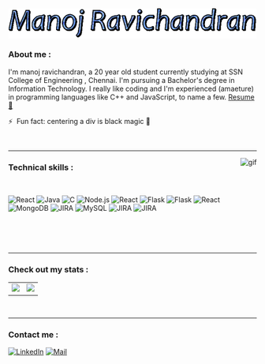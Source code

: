 </br>
<p align="center"><img width="600" alt="funny gif" src="https://github.com/M-A-N-O-J-R/M-A-N-O-J-R/blob/main/text1.gif" align="center"/></p>

### About me :

<p>
   I'm manoj ravichandran, a 20 year old student currently studying at SSN College of Engineering , Chennai. I'm pursuing a Bachelor's degree in Information Technology. I really like coding and I'm experienced (amaeture) in programming languages like  C++ and JavaScript, to name a few. 
   <a href="https://drive.google.com/file/d/1UL9BlAt2LnVWMwI8mEkXBXc2bL781QFF/view?usp=sharing">Resume📄</a>
   </br>
   
   ⚡ &nbsp;Fun fact: centering a div is black magic 🖤
</p>




</br>


---

<img  alt="gif" src="https://c.tenor.com/y2JXkY1pXkwAAAAM/cat-computer.gif" align="right"/>

### Technical skills :

</br>

![React](https://img.shields.io/badge/ReactNative-20232A?style=for-the-badge&logo=react&logoColor=61DAFB)
![Java](https://img.shields.io/badge/Firebase-ED8B00?style=for-the-badge&logo=firebase&logoColor=white)
![C](	https://img.shields.io/badge/C%2B%2B-00599C?style=for-the-badge&logo=c%2B%2B&logoColor=white)
![Node.js](https://img.shields.io/badge/Node.js-43853D?style=for-the-badge&logo=node.js&logoColor=white)
![React](https://img.shields.io/badge/React-20232A?style=for-the-badge&logo=react&logoColor=61DAFB)
![Flask](https://img.shields.io/badge/HTML5-E34F26?style=for-the-badge&logo=html5&logoColor=white)
![Flask](https://img.shields.io/badge/CSS3-1572B6?style=for-the-badge&logo=css3&logoColor=white)
![React](	https://img.shields.io/badge/JavaScript-323330?style=for-the-badge&logo=javascript&logoColor=F7DF1E)
![MongoDB](https://img.shields.io/badge/MongoDB-4EA94B?style=for-the-badge&logo=mongodb&logoColor=white)
![JIRA](https://img.shields.io/badge/Jira-0052CC?style=for-the-badge&logo=Jira&logoColor=white)
![MySQL](https://img.shields.io/badge/Bootstrap-563D7C?style=for-the-badge&logo=bootstrap&logoColor=white)
![JIRA](https://img.shields.io/badge/Babel-F9DC3E?style=for-the-badge&logo=babel&logoColor=white)
![JIRA](https://img.shields.io/badge/Visual_Studio_Code-0078D4?style=for-the-badge&logo=visual%20studio%20code&logoColor=white)
<br/>
<br/>
<br/>
<br/>
<br/>

---

### Check out my stats :
<p align="center">
  <table>
    <tr>
      <td><img height="150" src="https://github-readme-stats.vercel.app/api?username=M-A-N-O-J-R&show_icons=true&theme=dark"></img></td>
      <td><img height="150" src="https://github-readme-stats.vercel.app/api/top-langs/?username=M-A-N-O-J-R&layout=compact&theme=dark"></img></td>
    </tr>
  </table
</p>
</br>

---

### Contact me :

<a href="https://www.linkedin.com/in/manoj-ravichandran-12b5841b2/"><img src="https://img.shields.io/badge/LinkedIn-0077B5?style=for-the-badge&logo=linkedin&logoColor=white" alt="LinkedIn"></a>
<a href="mailto:manojravichandran12@gmail.com"><img src="https://img.shields.io/badge/-Mail-%23EA4335?style=for-the-badge&logo=gmail&logoColor=white" alt="Mail"></a>

